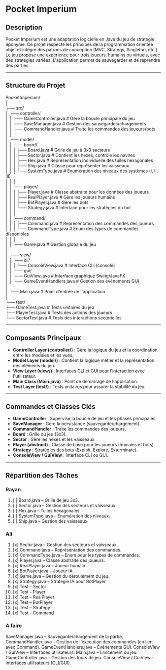 # Pocket Imperium

## Description
Pocket Imperium est une adaptation logicielle en Java du jeu de stratégie éponyme. Ce projet respecte les principes de la programmation orientée objet et intègre des patrons de conception (MVC, Strategy, Singleton, etc.). Le jeu propose une expérience pour trois joueurs, humains ou virtuels, avec des stratégies variées. L'application permet de sauvegarder et de reprendre des parties.


---

## Structure du Projet

PocketImperium/  
│  
├── src/  
│   ├── controller/  
│   │   ├── GameController.java       # Gère la boucle principale du jeu  
│   │   ├── SaveManager.java          # Gestion des sauvegardes/chargements  
│   │   └── CommandHandler.java       # Traite les commandes des joueurs/bots  
│   │  
│   ├── model/  
│   │   ├── board/  
│   │   │   ├── Board.java            # Grille de jeu à 3x3 secteurs  
│   │   │   ├── Sector.java           # Contient les hexes, contrôle les navires  
│   │   │   ├── Hex.java              # Représentation individuelle des tuiles hexagonales  
│   │   │   ├── Ship.java             # Classe pour représenter les vaisseaux  
│   │   │   └── SystemType.java       # Enumération des niveaux des systèmes (I, II, III)  
│   │   │  
│   │   ├── player/  
│   │   │   ├── Player.java           # Classe abstraite pour les données des joueurs  
│   │   │   ├── RealPlayer.java       # Gère les joueurs humains  
│   │   │   ├── BotPlayer.java        # Gère les bots  
│   │   │   └── Strategy.java         # Interface pour les stratégies du bot  
│   │   │  
│   │   ├── command/  
│   │   │   ├── Command.java          # Représentation des commandes des joueurs  
│   │   │   └── CommandType.java      # Enum des types de commandes disponibles  
│   │   │  
│   │   └── Game.java                 # Gestion globale du jeu  
│  
│   ├── view/  
│   │   ├── cli/  
│   │   │   └── ConsoleView.java      # Interface CLI (console)  
│   │   └── gui/  
│   │       ├── GuiView.java          # Interface graphique Swing/JavaFX  
│   │       └── GameEventHandlers.java # Gestion des événements GUI  
│  
│   └── Main.java                     # Point d'entrée de l'application  
│  
└── test/  
├── GameTest.java                 # Tests unitaires du jeu  
├── PlayerTest.java               # Tests des actions des joueurs  
└── SectorTest.java               # Tests des interactions sectorielles

---

## Composants Principaux
- **Controller Layer (controller/)** : Gère la logique du jeu et la coordination entre les modèles et les vues.
- **Model Layer (model/)** : Contient la logique métier et la représentation des éléments du jeu.
- **View Layer (view/)** : Interfaces CLI et GUI pour l'interaction avec l'utilisateur.
- **Main Class (Main.java)** : Point de démarrage de l'application.
- **Test Layer (test/)** : Tests unitaires pour assurer la stabilité du jeu.

---

## Commandes et Classes Clés
- **GameController** : Supervise la boucle de jeu et les phases principales.
- **SaveManager** : Gère la persistance (sauvegarde/chargement).
- **CommandHandler** : Traite les commandes des joueurs.
- **Board** : Grille du jeu (3x3).
- **Sector** : Gère les hexes et les vaisseaux.
- **Player (abstract)** : Classe de base pour les joueurs (humains et bots).
- **Strategy** : Stratégies des bots (Exploit, Explore, Exterminate).
- **ConsoleView / GuiView** : Interface CLI ou GUI.

---

## Répartition des Tâches
### Rayan
1. [ ] Board.java – Grille de jeu 3x3.
2. [ ] Sector.java – Gestion des secteurs et vaisseaux.
3. [ ] Hex.java – Tuiles hexagonales.
4. [ ] SystemType.java – Enumération des niveaux.
5. [ ] Ship.java – Gestion des vaisseaux.


### Ali
1. [x] Sector.java – Gestion des secteurs et vaisseaux.
2. [x] Command.java – Représentation des commandes.
3. [x] CommandType.java – Enum pour les types de commandes.
4. [x] Player.java – Classe abstraite des joueurs.
5. [x] RealPlayer.java – Joueur humain.
6. [x] BotPlayer.java – Joueur IA.
7. [x] Game.java – Gestion du déroulement du jeu.
8. [x] Strategy.java – Stratégie IA pour BotPlayer
9. [x] Test – Sector
10. [x] Test – Player
11. [x] Test – RealPlayer
12. [x] Test – BotPlayer
13. [x] Test – Strategy
14. [x] Test – Command

### A faire
SaveManager.java – Sauvegarde/chargement de la partie.
CommandHandler.java – Gestion de l'exécution des commandes (en lien avec Command).
GameEventHandlers.java – Événements GUI.
ConsoleView / GuiView – Interfaces utilisateurs.
Main.java – Lancement du jeu.
GameController.java – Gestion des tours de jeu.
ConsoleView / GuiView – Interfaces utilisateurs (CLI/GUI).